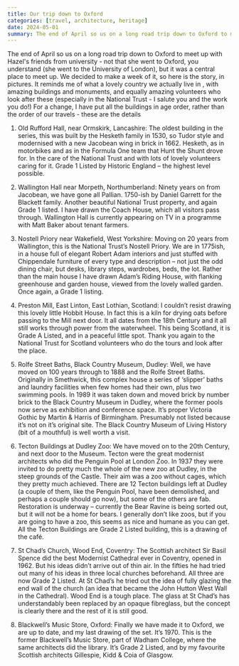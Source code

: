 ```yaml
---
title: Our trip down to Oxford 
categories: [travel, architecture, heritage]
date: 2024-05-01
summary: The end of April so us on a long road trip down to Oxford to meet up with Hazel's friends from university
---
```


The end of April so us on a long road trip down to Oxford to meet up with Hazel's friends from university - not that she went to Oxford, you understand (she went to the University of London), but it was a central place to meet up. We decided to make a week of it, so here is the story, in pictures. It reminds me of what a lovely country we actually live in , with amazing buildings and monuments, and equally amazing volunteers who look after these (especially in the National Trust - I salute you and the work you do!) For a change, I have put all the buildings in age order, rather than the order of our travels - these are the details

1. Old Rufford Hall, near Ormskirk, Lancashire: The oldest building in the series, this was built by the Hesketh family in 1530, so Tudor style and modernised with a new Jacobean wing in brick in 1662. Hesketh, as in motorbikes and as in the Formula One team that Hunt the Shunt drove for. In the care of the National Trust and with lots of lovely volunteers caring for it. Grade 1 Listed by Historic England – the highest level possible.

2. Wallington Hall near Morpeth, Northumberland: Ninety years on from Jacobean, we have gone all Pallian. 1750-ish by Daniel Garrett for the Blackett family. Another beautiful National Trust property, and again Grade 1 listed. I have drawn the Coach House, which all visitors pass through. Wallington Hall is currently appearing on TV in a programme with Matt Baker about tenant farmers.

3. Nostell Priory near Wakefield, West Yorkshire: Moving on 20 years from Wallington, this is the National Trust’s Nostell Priory. We are in 1775ish, in a house full of elegant Robert Adam interiors and just stuffed with Chippendale furniture of every type and description – not just the odd dining chair, but desks, library steps, wardrobes, beds, the lot. Rather than the main house I have drawn Adam’s Riding House, with flanking greenhouse and garden house, viewed from the lovely walled garden. Once again, a Grade 1 listing.

4. Preston Mill, East Linton, East Lothian, Scotland: I couldn’t resist drawing this lovely little Hobbit House. In fact this is a kiln for drying oats before passing to the Mill next door. It all dates from the 18th Century and it all still works through power from the waterwheel. This being Scotland, it is Grade A Listed, and in a peaceful little spot. Thank you again to the National Trust for Scotland volunteers who do the tours and look after the place.

5. Rolfe Street Baths, Black Country Museum, Dudley: Well, we have moved on 100 years through to 1888 and the Rolfe Street Baths. Originally in Smethwick, this complex house a series of ‘slipper’ baths and laundry facilities when few homes had their own, plus two swimming pools. In 1989 it was taken down and moved brick by number brick to the Black Country Museum in Dudley, where the former pools now serve as exhibition and conference space. It’s proper Victoria Gothic by Martin & Harris of Birmingham. Presumably not listed because it’s not on it’s original site. The Black Country Museum of Living History (bit of a mouthful) is well worth a visit.

6. Tecton Buildings at Dudley Zoo: We have moved on to the 20th Century, and next door to the Museum. Tecton were the great modernist architects who did the Penguin Pool at London Zoo. In 1937 they were invited to do pretty much the whole of the new zoo at Dudley, in the steep grounds of the Castle. Their aim was a zoo without cages, which they pretty much achieved. There are 12 Tecton buildings left at Dudley (a couple of them, like the Penguin Pool, have been demolished, and perhaps a couple should go now), but some of the others are fab. Restoration is underway – currently the Bear Ravine is being sorted out, but it will not be a home for bears. I generally don’t like zoos, but if you are going to have a zoo, this seems as nice and humane as you can get. All the Tecton Buildings are Grade 2 Listed building, this is a drawing of the café.   

7. St Chad’s Church, Wood End, Coventry: The Scottish architect Sir Basil Spence did the best Modernist Cathedral ever in Coventry, opened in 1962. But his ideas didn’t arrive out of thin air. In the fifties he had tried out many of his ideas in three local churches beforehand. All three are now Grade 2 Listed. At St Chad’s he tried out the idea of fully glazing the end wall of the church (an idea that became the John Hutton West Wall in the Cathedral). Wood End is a tough place. The glass at St Chad’s has understandably been replaced by an opaque fibreglass, but the concept is clearly there and the rest of it is still good.

8. Blackwell’s Music Store, Oxford: Finally we have made it to Oxford, we are up to date, and my last drawing of the set. It’s 1970. This is the former Blackwell’s Music Store, part of Wadham College, where the same architects did the library. It’s Grade 2 Listed, and by my favourite Scottish architects Gillespie, Kidd & Coia of Glasgow.